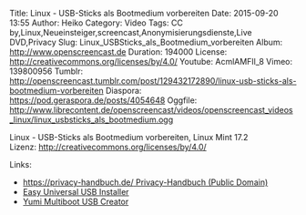Title: Linux - USB-Sticks als Bootmedium vorbereiten
Date: 2015-09-20 13:55
Author: Heiko
Category: Video
Tags: CC by,Linux,Neueinsteiger,screencast,Anonymisierungsdienste,Live DVD,Privacy
Slug: Linux_USBSticks_als_Bootmedium_vorbereiten
Album: http://www.openscreencast.de
Duration: 194000
License: http://creativecommons.org/licenses/by/4.0/
Youtube: AcmlAMFIl_8
Vimeo: 139800956
Tumblr: http://openscreencast.tumblr.com/post/129432172890/linux-usb-sticks-als-bootmedium-vorbereiten
Diaspora: https://pod.geraspora.de/posts/4054648
Oggfile: http://www.librecontent.de/openscreencast/videos/openscreencast_videos_linux/linux_usbsticks_als_bootmedium.ogg

Linux - USB-Sticks als Bootmedium vorbereiten, Linux Mint 17.2  
Lizenz: <http://creativecommons.org/licenses/by/4.0/>

Links:

  * [https://privacy-handbuch.de/ Privacy-Handbuch (Public Domain)](https://privacy-handbuch.de/ "Link zu privacy-handbuch.de" )
  * [Easy Universal USB Installer](http://www.pendrivelinux.com/universal-usb-installer-easy-as-1-2-3/ "Link zu pendrivelinux.com" )
  * [Yumi Multiboot USB Creator](http://www.pendrivelinux.com/yumi-multiboot-usb-creator/ "Link zu pendrivelinux.com" )

